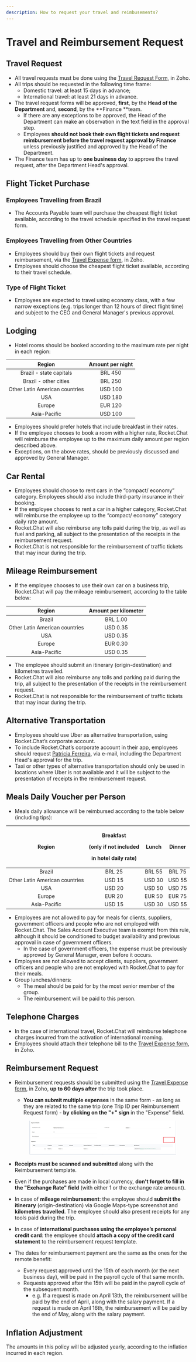 ```yaml
---
description: How to request your travel and reimbusements?
---
```


# Travel and Reimbursement Request

## Travel Request

* All travel requests must be done using the [Travel Request Form](https://people.zoho.com/rocketchat/zp#travel/form/listview-formId:524549000000035731/viewId:524549000000035733), in Zoho.
* All trips should be requested in the following time frame:
  * Domestic travel: at least 15 days in advance;
  * International travel: at least 21 days in advance.
* The travel request forms will be approved, **first**, by the **Head of the Department** and, **second**, by the \*\*Finance \*\*team.
  * If there are any exceptions to be approved, the Head of the Department can make an observation in the text field in the approval step.
  * Employees **should not book their own flight tickets and request reimbursement before the travel request approval by Finance** unless previously justified and approved by the Head of the Department.
* The Finance team has up to **one business day** to approve the travel request, after the Department Head's approval.

## Flight Ticket Purchase

### Employees Travelling from Brazil

* The Accounts Payable team will purchase the cheapest flight ticket available, according to the travel schedule specified in the travel request form.

### Employees Travelling from Other Countries

* Employees should buy their own flight tickets and request reimbursement, via the [Travel Expense form](https://people.zoho.com/rocketchat/zp#travel/form/add-formLinkName:travelexpenses), in Zoho.
* Employees should choose the cheapest flight ticket available, according to their travel schedule.

### Type of Flight Ticket

* Employees are expected to travel using economy class, with a few narrow exceptions (e.g. trips longer than 12 hours of direct flight time) and subject to the CEO and General Manager's previous approval.

## Lodging

* Hotel rooms should be booked according to the maximum rate per night in each region:

|             Region             | Amount per night |
| :----------------------------: | :--------------: |
|     Brazil - state capitals    |     BRL 450      |
|      Brazil - other cities     |      BRL 250     |
| Other Latin American countries |      USD 100     |
|               USA              |      USD 180     |
|             Europe             |      EUR 120     |
|          Asia-Pacific          |      USD 100     |

* Employees should prefer hotels that include breakfast in their rates.
* If the employee chooses to book a room with a higher rate, Rocket.Chat will reimburse the employee up to the maximum daily amount per region described above.
* Exceptions, on the above rates, should be previously discussed and approved by General Manager.

## Car Rental

* Employees should choose to rent cars in the “compact/ economy” category. Employees should also include third-party insurance in their booking.
* If the employee chooses to rent a car in a higher category, Rocket.Chat will reimburse the employee up to the “compact/ economy” category daily rate amount.
* Rocket.Chat will also reimburse any tolls paid during the trip, as well as fuel and parking, all subject to the presentation of the receipts in the reimbursement request.
* Rocket.Chat is not responsible for the reimbursement of traffic tickets that may incur during the trip.

## Mileage Reimbursement

* If the employee chooses to use their own car on a business trip, Rocket.Chat will pay the mileage reimbursement, according to the table below:

|             Region             | Amount per kilometer |
| :----------------------------: | :------------------: |
|             Brazil             |       BRL 1.00       |
| Other Latin American countries |       USD 0.35       |
|               USA              |       USD 0.35       |
|             Europe             |       EUR 0.30       |
|          Asia-Pacific          |       USD 0.35       |

* The employee should submit an itinerary (origin-destination) and kilometres travelled.
* Rocket.Chat will also reimburse any tolls and parking paid during the trip, all subject to the presentation of the receipts in the reimbursement request.
* Rocket.Chat is not responsible for the reimbursement of traffic tickets that may incur during the trip.

## Alternative Transportation

* Employees should use Uber as alternative transportation, using Rocket.Chat’s corporate account.
* To include Rocket.Chat’s corporate account in their app, employees should request [Patricia Ferreira](http://localhost:5000/u/tYWMiaKG2tUhYMb6IAjXK9JnU2u1), via e-mail, including the Department Head's approval for the trip.
* Taxi or other types of alternative transportation should only be used in locations where Uber is not available and it will be subject to the presentation of receipts in the reimbursement request.

## Meals Daily Voucher per Person

* Meals daily allowance will be reimbursed according to the table below (including tips):

|             Region             | <p>Breakfast</p><p>(only if not included</p><p>in hotel daily rate)</p> |  Lunch | Dinner |
| :----------------------------: | :---------------------------------------------------------------------: | :----: | :----: |
|             Brazil             |                                  BRL 25                                 | BRL 55 | BRL 75 |
| Other Latin American countries |                                  USD 15                                 | USD 30 | USD 55 |
|               USA              |                                  USD 20                                 | USD 50 | USD 75 |
|             Europe             |                                  EUR 20                                 | EUR 50 | EUR 75 |
|          Asia-Pacific          |                                  USD 15                                 | USD 30 | USD 55 |

* Employees are not allowed to pay for meals for clients, suppliers, government officers and people who are not employed with Rocket.Chat. The Sales Account Executive team is exempt from this rule, although it should be conditioned to budget availability and previous approval in case of government officers.&#x20;
  * In the case of government officers, the expense must be previously approved by General Manager, even before it occurs.
* Employees are not allowed to accept clients, suppliers, government officers and people who are not employed with Rocket.Chat to pay for their meals.
* Group lunches/dinners:
  * The meal should be paid for by the most senior member of the group.
  * The reimbursement will be paid to this person.

## Telephone Charges

* In the case of international travel, Rocket.Chat will reimburse telephone charges incurred from the activation of international roaming.
* Employees should attach their telephone bill to the [Travel Expense form](https://people.zoho.com/rocketchat/zp#travel/form/add-formLinkName:travelexpenses), in Zoho.

## Reimbursement Request

*   Reimbursement requests should be submitted using the [Travel Expense form](https://people.zoho.com/rocketchat/zp#travel/form/add-formLinkName:travelexpenses), in Zoho, **up to 60 days after** the trip took place.

    * **You can submit multiple expenses** in the same form - as long as they are related to the same trip (one Trip ID per Reimbursement Request form) - **by clicking on the "+" sign** in the "Expense" field.



    <figure><img src="../../../.gitbook/assets/image (1) (1).png" alt=""><figcaption></figcaption></figure>
* **Receipts must be scanned and submitted** along with the Reimbursement template.
* Even if the purchases are made in local currency, **don't forget to fill in the "Exchange Rate" field** (with either 1 or the exchange rate amount). &#x20;
* In case of **mileage reimbursement**: the employee should **submit the itinerary** (origin-destination) via Google Maps-type screenshot and **kilometres travelled**. The employee should also present receipts for any tools paid during the trip.
* In case of **international purchases using the employee’s personal credit card**: the employee should **attach a copy of the credit card statement** to the reimbursement request template.
* The dates for reimbursement payment are the same as the ones for the remote benefit:
  * Every request approved until the 15th of each month (or the next business day), will be paid in the payroll cycle of that same month.
  * Requests approved after the 15th will be paid in the payroll cycle of the subsequent month.
    * e.g. If a request is made on April 13th, the reimbursement will be paid by the end of April, along with the salary payment. If a request is made on April 16th, the reimbursement will be paid by the end of May, along with the salary payment.

## Inflation Adjustment

The amounts in this policy will be adjusted yearly, according to the inflation incurred in each region.

